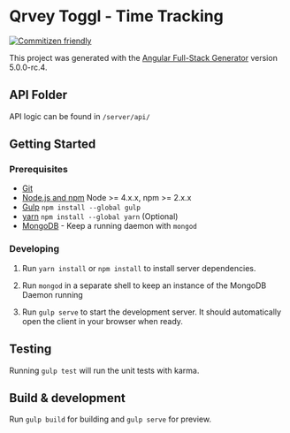 # Qrvey Toggl - Time Tracking

[![Commitizen friendly](https://img.shields.io/badge/commitizen-friendly-brightgreen.svg)](http://commitizen.github.io/cz-cli/)

This project was generated with the [Angular Full-Stack Generator](https://github.com/DaftMonk/generator-angular-fullstack) version 5.0.0-rc.4.

## API Folder

API logic can be found in `/server/api/`

## Getting Started

### Prerequisites

- [Git](https://git-scm.com/)
- [Node.js and npm](nodejs.org) Node >= 4.x.x, npm >= 2.x.x
- [Gulp](http://gulpjs.com/) `npm install --global gulp`
- [yarn](https://yarnpkg.com/) `npm install --global yarn` (Optional)
- [MongoDB](https://www.mongodb.org/) - Keep a running daemon with `mongod`

### Developing

1. Run `yarn install` or `npm install` to install server dependencies.

2. Run `mongod` in a separate shell to keep an instance of the MongoDB Daemon running

3. Run `gulp serve` to start the development server. It should automatically open the client in your browser when ready.

## Testing

Running `gulp test` will run the unit tests with karma.

## Build & development

Run `gulp build` for building and `gulp serve` for preview.
